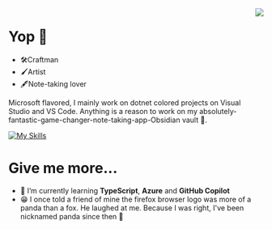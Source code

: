 <img align="right" src="https://visitor-badge.laobi.icu/badge?page_id=petitpandarouge.petitpandarouge" />

# Yop 👋

- 🛠️Craftman
- 🖌️Artist
- 🖋️Note-taking lover

Microsoft flavored, I mainly work on dotnet colored projects on Visual Studio and VS Code.
Anything is a reason to work on my absolutely-fantastic-game-changer-note-taking-app-Obsidian vault 🙌.

[![My Skills](https://skillicons.dev/icons?i=obsidian,dotnet,cs,visualstudio,vscode,js,html,css,git,github,gitlab,notion)](https://skillicons.dev)

# Give me more...
- 🌱 I’m currently learning **TypeScript**, **Azure** and **GitHub Copilot**
- 😁 I once told a friend of mine the firefox browser logo was more of a panda than a fox. He laughed at me. Because I was right, I've been nicknamed panda since then 🐼
